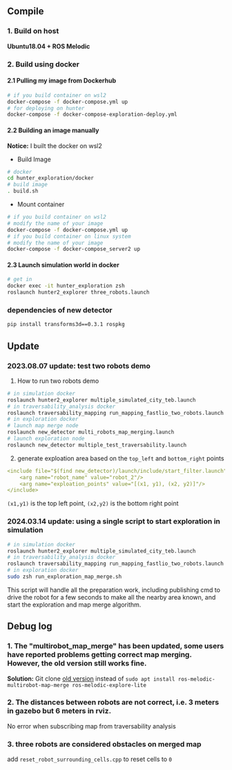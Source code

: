 ## Compile
### 1. Build on host
**Ubuntu18.04 + ROS Melodic**
### 2. Build using docker
#### 2.1 Pulling my image from Dockerhub
```bash
# if you build container on wsl2
docker-compose -f docker-compose.yml up
# for deploying on hunter
docker-compose -f docker-compose-exploration-deploy.yml
```
#### 2.2 Building an image manually
**Notice:** I built the docker on wsl2

- Build Image
```bash
# docker
cd hunter_exploration/docker
# build image 
. build.sh
```
- Mount container
```bash
# if you build container on wsl2
# modify the name of your image
docker-compose -f docker-compose.yml up
# if you build container on linux system
# modify the name of your image
docker-compose -f docker-compose_server2 up
```
#### 2.3 Launch simulation world in docker
```bash
# get in
docker exec -it hunter_exploration zsh
roslaunch hunter2_explorer three_robots.launch
```
### dependencies of new detector
```bash
pip install transforms3d==0.3.1 rospkg
```
## Update
### **2023.08.07 update:** test two robots demo

1. How to run two robots demo
```bash
# in simulation docker
roslaunch hunter2_explorer multiple_simulated_city_teb.launch
# in traversability_analysis docker
roslaunch traversability_mapping run_mapping_fastlio_two_robots.launch
# in exploration docker
# launch map merge node
roslaunch new_detector multi_robots_map_merging.launch
# launch exploration node
roslaunch new_detector multiple_test_traversability.launch
```
2. generate exploation area based on the `top_left` and `bottom_right` points
```yaml
<include file="$(find new_detector)/launch/include/start_filter.launch">
    <arg name="robot_name" value="robot_2"/>
    <arg name="exploation_points" value="[(x1, y1), (x2, y2)]"/>
</include>
```
`(x1,y1)` is the top left point, `(x2,y2)` is the bottom right point

### 2024.03.14 update: using a single script to start exploration in simulation

```bash
# in simulation docker
roslaunch hunter2_explorer multiple_simulated_city_teb.launch
# in traversability_analysis docker
roslaunch traversability_mapping run_mapping_fastlio_two_robots.launch
# in exploration docker
sudo zsh run_exploration_map_merge.sh
```

This script will handle all the preparation work, including publishing cmd to drive the robot  for a few seconds to make all the nearby area known, and start the exploration and map merge algorithm.

## Debug log

### 1. The "multirobot_map_merge" has been updated, some users have reported problems getting correct map merging. However, the old version still works fine.
**Solution:** Git clone [old version](https://github.com/hasauino/m-explore) instead of ```sudo apt install ros-melodic-multirobot-map-merge ros-melodic-explore-lite```

### 2. The distances between robots are not correct, i.e. 3 meters in gazebo but 6 meters in rviz.
No error when subscribing map from traversability analysis
### 3. three robots are considered obstacles on merged map
add `reset_robot_surrounding_cells.cpp` to reset cells to `0`